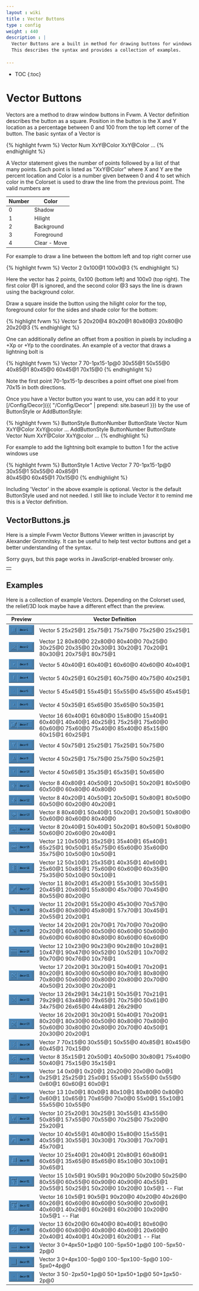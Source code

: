 ```yaml
---
layout : wiki
title : Vector Buttons
type : config
weight : 440
description : |
  Vector Buttons are a built in method for drawing buttons for windows in Fvwm.
  This describes the syntax and provides a collection of examples.

---
```

* TOC
{:toc}

# Vector Buttons

Vectors are a method to draw window buttons in Fvwm. A Vector definition
describes the button as a square. Position in the button is the X and Y
location as a percentage between 0 and 100 from the top left corner of the button.
The basic syntax of a Vector is

{% highlight fvwm %}
Vector Num XxY@Color XxY@Color ...
{% endhighlight %}

A Vector statement gives the number of points followed by a list
of that many points. Each point is listed as "XxY@Color" where X and Y
are the percent location and Color is a number given between 0 and 4
to set which color in the Colorset is used to draw the line
from the previous point. The valid numbers are

| Number | Color |
|--------|-------|
| 0 | Shadow |
| 1 | Hilight |
| 2 | Background |
| 3 | Foreground |
| 4 | Clear - Move |

For example to draw a line between the bottom left and top right corner use

{% highlight fvwm %}
Vector 2 0x100@1 100x0@3
{% endhighlight %}

Here the vector has 2 points, 0x100 (bottom left) and 100x0 (top right).
The first color @1 is ignored, and the second color @3 says the line is
drawn using the background color.

Draw a square inside the button using the hilight color for the top,
foreground color for the sides and shade color for the bottom:

{% highlight fvwm %}
Vector 5 20x20@4 80x20@1 80x80@3 20x80@0 20x20@3
{% endhighlight %}

One can additionally define an offset from a position in pixels
by including a +Xp or +Yp to the coordinates. An example of a vector
that draws a lightning bolt is

{% highlight fvwm %}
Vector 7 70-1px15-1p@0 30x55@1 50x55@0 40x85@1 80x45@0 60x45@1 70x15@0
{% endhighlight %}

Note the first point 70-1px15-1p describes a point offset one pixel from 70x15
in both directions.

Once you have a Vector button you want to use, you can add it to your
[/Config/Decor]({{ "/Config/Decor" | prepend: site.baseurl }}) by the
use of ButtonStyle or AddButtonStyle:

{% highlight fvwm %}
ButtonStyle ButtonNumber ButtonState Vector Num XxY@Color XxY@color ...
AddButtonStyle ButtonNumber ButtonState Vector Num XxY@Color XxY@color ...
{% endhighlight %}

For example to add the lightning bolt example to button 1 for the active
windows use

{% highlight fvwm %}
ButtonStyle 1 Active Vector 7 70-1px15-1p@0 30x55@1 50x55@0 40x85@1 \
              80x45@0 60x45@1 70x15@0
{% endhighlight %}

Including 'Vector' in the above example is optional. Vector is the default
ButtonStyle used and not needed. I still like to include Vector it to remind
me this is a Vector definition.

## VectorButtons.js

Here is a simple Fvwm Vector Buttons Viewer written in
javascript by Alexander Gromnitsky. It can be useful
to help test vector buttons and get a better understanding of the
syntax.

<script type="text/javascript" src="fvwm-vector.js"></script>
<noscript><p>Sorry guys, but this page works in
  JavaScript-enabled browser only.</p></noscript>

<table>
<tr><td>
<script type="text/javascript">
//<![CDATA[
  var fvwm = new Fvwm();
  fvwm.populate();
//]]>
</script>  
</td></tr>
</table>

## Examples

Here is a collection of example Vectors. Depending on the Colorset used,
the relief/3D look maybe have a different effect than the preview.

| Preview | Vector Definition |
|---------|-------------------|
|![image](vectorbutton1.gif)|Vector 5 25x25@1 25x75@1 75x75@0 75x25@0 25x25@1|
|![image](vectorbutton2.gif)|Vector 12 80x80@0 22x80@0 80x40@0 70x25@0 30x25@0 20x35@0 20x30@1 30x20@1 70x20@1 80x30@1 20x75@1 80x75@1|
|![image](vectorbutton3.gif)|Vector 5 40x40@1 60x40@1 60x60@0 40x60@0 40x40@1|
|![image](vectorbutton4.gif)|Vector 5 40x25@1 60x25@1 60x75@0 40x75@0 40x25@1|
|![image](vectorbutton5.gif)|Vector 5 45x45@1 55x45@1 55x55@0 45x55@0 45x45@1|
|![image](vectorbutton6.gif)|Vector 4 50x35@1 65x65@0 35x65@0 50x35@1|
|![image](vectorbutton7.gif)|Vector 16 60x40@1 60x80@0 15x80@0 15x40@1 60x40@1 40x40@1 40x25@1 75x25@1 75x60@0 60x60@0 75x60@0 75x40@0 85x40@0 85x15@0 60x15@1 60x25@1|
|![image](vectorbutton8.gif)|Vector 4 50x75@1 25x25@1 75x25@1 50x75@0|
|![image](vectorbutton9.gif)|Vector 4 50x25@1 75x75@0 25x75@0 50x25@1|
|![image](vectorbutton10.gif)|Vector 4 50x65@1 35x35@1 65x35@1 50x65@0|
|![image](vectorbutton11.gif)|Vector 8 40x80@1 40x50@1 20x50@1 50x20@1 80x50@0 60x50@0 60x80@0 40x80@0|
|![image](vectorbutton12.gif)|Vector 8 40x20@1 40x50@1 20x50@1 50x80@1 80x50@0 60x50@0 60x20@0 40x20@1|
|![image](vectorbutton13.gif)|Vector 8 80x40@1 50x40@1 50x20@1 20x50@1 50x80@0 50x60@0 80x60@0 80x40@0|
|![image](vectorbutton14.gif)|Vector 8 20x40@1 50x40@1 50x20@1 80x50@1 50x80@0 50x60@0 20x60@0 20x40@1|
|![image](vectorbutton15.gif)|Vector 12 10x50@1 35x25@1 35x40@1 65x40@1 65x25@1 90x50@1 65x75@0 65x60@0 35x60@0 35x75@0 10x50@0 10x50@1|
|![image](vectorbutton16.gif)|Vector 12 50x10@1 25x35@1 40x35@1 40x60@1 25x60@1 50x85@1 75x60@0 60x60@0 60x35@0 75x35@0 50x10@0 50x10@1|
|![image](vectorbutton17.gif)|Vector 11 80x20@1 45x20@1 55x30@1 30x55@1 20x45@1 20x80@1 55x80@0 45x70@0 70x45@0 80x55@0 80x20@0|
|![image](vectorbutton18.gif)|Vector 11 20x20@1 55x20@0 45x30@0 70x57@0 80x45@0 80x80@0 45x80@1 57x70@1 30x45@1 20x55@1 20x20@1|
|![image](vectorbutton19.gif)|Vector 14 20x20@1 20x70@1 70x70@0 70x20@0 20x20@1 60x60@0 60x50@0 60x60@0 50x60@0 60x60@0 60x80@0 80x80@0 80x60@0 60x60@0|
|![image](vectorbutton20.gif)|Vector 12 10x23@0 90x23@0 90x28@0 10x28@1 10x47@1 90x47@0 90x52@0 10x52@1 10x70@2 90x70@0 90x76@0 10x76@1|
|![image](vectorbutton21.gif)|Vector 17 20x20@1 30x20@1 50x40@1 70x20@1 80x20@1 80x30@0 60x50@0 80x70@1 80x80@0 70x80@0 50x60@0 30x80@0 20x80@0 20x70@0 40x50@1 20x30@0 20x20@1|
|![image](vectorbutton22.gif)|Vector 13 26x29@1 34x21@1 50x35@1 70x21@1 79x29@1 63x48@0 79x65@1 70x75@0 50x61@0 34x75@0 26x65@0 44x48@1 26x29@0|
|![image](vectorbutton23.gif)|Vector 16 20x20@1 30x20@1 50x40@1 70x20@1 80x20@1 80x30@0 60x50@0 80x80@0 70x80@0 50x60@0 30x80@0 20x80@0 20x70@0 40x50@1 20x30@0 20x20@1|
|![image](vectorbutton24.gif)|Vector 7 70x15@0 30x55@1 50x55@0 40x85@1 80x45@0 60x45@1 70x15@0|
|![image](vectorbutton25.gif)|Vector 8 35x15@1 20x50@1 40x50@0 30x80@1 75x40@0 50x40@1 75x15@0 35x15@1|
|![image](vectorbutton26.gif)|Vector 14 0x0@1 0x20@1 20x20@0 20x0@0 0x0@1 0x25@1 25x25@1 25x0@1 55x0@1 55x55@0 0x55@0 0x60@1 60x60@1 60x0@1|
|![image](vectorbutton27.gif)|Vector 13 10x0@1 80x0@1 80x10@1 80x80@0 0x80@0 0x60@1 10x65@1 70x65@0 70x0@0 55x0@1 55x10@1 55x55@0 10x55@0|
|![image](vectorbutton28.gif)|Vector 10 25x20@1 30x25@1 30x55@1 43x55@0 50x85@1 57x55@0 70x55@0 70x25@0 75x20@0 25x20@1|
|![image](vectorbutton29.gif)|Vector 10 40x55@1 40x80@0 15x80@0 15x55@1 40x55@1 30x55@1 30x30@1 70x30@1 70x70@1 45x70@1|
|![image](vectorbutton30.gif)|Vector 10 25x40@1 20x40@1 20x80@1 60x80@1 60x65@1 35x65@0 85x65@0 85x10@0 30x10@1 30x65@1|
|![image](vectorbutton31.gif)|Vector 15 10x5@1 90x5@1 90x20@0 50x20@0 50x25@0 80x55@0 60x55@0 60x90@0 40x90@0 40x55@1 20x55@1 50x25@1 50x20@0 10x20@0 10x5@1 -- Flat|
|![image](vectorbutton32.gif)|Vector 16 10x5@1 90x5@1 90x20@0 40x20@0 40x26@0 60x26@1 60x60@0 80x60@0 50x90@0 20x60@1 40x60@1 40x26@1 60x26@1 60x20@0 10x20@0 10x5@1 -- Flat|
|![image](vectorbutton33.gif)|Vector 13 60x20@0 60x40@0 80x40@1 80x60@0 60x60@0 60x80@0 40x80@0 40x60@1 20x60@0 20x40@1 40x40@1 40x20@1 60x20@1 -- Flat|
|![image](vectorbutton34.gif)|Vector 3 0+4px50+1p@0 100-5px50+1p@0 100-5px50-2p@0|
|![image](vectorbutton35.gif)|Vector 3 0+4px100-5p@0 100-5px100-5p@0 100-5px0+4p@0|
|![image](vectorbutton36.gif)|Vector 3 50-2px50+1p@0 50+1px50+1p@0 50+1px50-2p@0|
